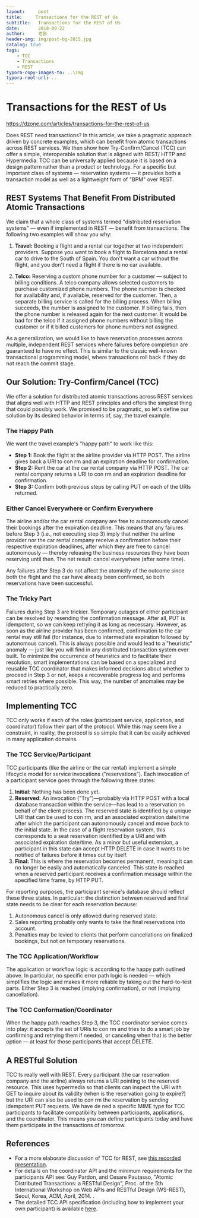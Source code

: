 ```yaml
---
layout:     post
title:     Transactions for the REST of Us
subtitle:   Transactions for the REST of Us
date:       2018-09-22
author:     老张
header-img: img/post-bg-2015.jpg
catalog: true
tags:
    - TCC
    - Transactions 
    - REST 
typora-copy-images-to: ..\img
typora-root-url: ..
---
```


# Transactions for the REST of Us

https://dzone.com/articles/transactions-for-the-rest-of-us



Does REST need transactions? In this article, we take a pragmatic approach driven by concrete examples, which can benefit from atomic transactions across REST services. We then show how Try-Confirm/Cancel (TCC) can offer a simple, interoperable solution that is aligned with REST/ HTTP and Hypermedia. TCC can be universally applied because it is based on a design pattern rather than a product or technology. For a specific but important class of systems — reservation systems — it provides both a transaction model as well as a lightweight form of "BPM" over REST. 



## REST Systems That Benefit From Distributed Atomic Transactions

We claim that a whole class of systems termed "distributed reservation systems" — even if implemented in REST — benefit from transactions. The following two examples will show you why:

1. **Travel:** Booking a flight and a rental car together at two independent providers. Suppose you want to book a flight to Barcelona and a rental car to drive to the South of Spain. You don't want a car without the flight, and you don't need a flight if there is no car available.

2. **Telco:** Reserving a custom phone number for a customer — subject to billing conditions. A telco company allows selected customers to purchase customized phone numbers. The phone number is checked for availability and, if available, reserved for the customer. Then, a separate billing service is called for the billing process. When billing succeeds, the number is assigned to the customer. If billing fails, then the phone number is released again for the next customer. It would be bad for the telco if it assigned phone numbers without billing the customer or if it billed customers for phone numbers not assigned.

As a generalization, we would like to have reservation processes across multiple, independent REST services where failures before completion are guaranteed to have no effect. This is similar to the classic well-known transactional programming model, where transactions roll back if they do not reach the commit stage.





## Our Solution: Try-Confirm/Cancel (TCC)

We offer a solution for distributed atomic transactions across REST services that aligns well with HTTP and REST principles and offers the simplest thing that could possibly work. We promised to be pragmatic, so let's define our solution by its desired behavior in terms of, say, the travel example.

### The Happy Path

We want the travel example's "happy path" to work like this:

- **Step 1:** Book the flight at the airline provider via HTTP POST. The airline gives back a URI to con rm and an expiration deadline for confirmation.
- **Step 2:** Rent the car at the car rental company via HTTP POST. The car rental company returns a URI to con rm and an expiration deadline for confirmation.
- **Step 3:** Confirm both previous steps by calling PUT on each of the URIs returned.

### Either Cancel Everywhere or Confirm Everywhere

The airline and/or the car rental company are free to autonomously cancel their bookings after the expiration deadline. This means that any failures before Step 3 (i.e., not executing step 3) imply that neither the airline provider nor the car rental company receive a confirmation before their respective expiration deadlines, after which they are free to cancel autonomously — thereby releasing the business resources they have been reserving until then. The net result: cancel everywhere (after some time).

Any failures after Step 3 do not affect the atomicity of the outcome since both the flight and the car have already been confirmed, so both reservations have been successful.

### The Tricky Part

Failures during Step 3 are trickier. Temporary outages of either participant can be resolved by resending the confirmation message. After all, PUT is idempotent, so we can keep retrying it as long as necessary. However, as soon as the airline provider has been confirmed, confirmation to the car rental may still fail (for instance, due to intermediate expiration followed by autonomous cancel). This is always possible and would lead to a "heuristic" anomaly — just like you will find in any distributed transaction system ever built. To minimize the occurrence of heuristics and to facilitate their resolution, smart implementations can be based on a specialized and reusable TCC coordinator that makes informed decisions about whether to proceed in Step 3 or not, keeps a recoverable progress log and performs smart retries where possible. This way, the number of anomalies may be reduced to practically zero.

## Implementing TCC

TCC only works if each of the roles (participant service, application, and coordinator) follow their part of the protocol. While this may seem like a constraint, in reality, the protocol is so simple that it can be easily achieved in many application domains.

### The TCC Service/Participant

TCC participants (like the airline or the car rental) implement a simple lifecycle model for service invocations ("reservations"). Each invocation of a participant service goes through the following three states:

1. **Initial:** Nothing has been done yet.
2. **Reserved:** An invocation ("Try")—probably via HTTP POST with a local database transaction within the service—has lead to a reservation on behalf of the client process. The reserved state is identified by a unique URI that can be used to con rm, and an associated expiration date/time after which the participant can autonomously cancel and move back to the initial state. In the case of a flight reservation system, this corresponds to a seat reservation identified by a URI and with associated expiration date/time. As a minor but useful extension, a participant in this state can accept HTTP DELETE in case it wants to be notified of failures before it times out by itself.
3. **Final:** This is where the reservation becomes permanent, meaning it can no longer be easily and automatically canceled. This state is reached when a reserved participant receives a confirmation message within the specified time frame, by HTTP PUT.

For reporting purposes, the participant service's database should reflect these three states. In particular: the distinction between reserved and final state needs to be clear for each reservation because:

1. Autonomous cancel is only allowed during reserved state.
2. Sales reporting probably only wants to take the final reservations into account.
3. Penalties may be levied to clients that perform cancellations on finalized bookings, but not on temporary reservations.

### The TCC Application/Workflow

The application or workflow logic is according to the happy path outlined above. In particular, no specific error path logic is needed — which simplifies the logic and makes it more reliable by taking out the hard-to-test parts. Either Step 3 is reached (implying confirmation), or not (implying cancellation).

### The TCC Conformation/Coordinator

When the happy path reaches Step 3, the TCC coordinator service comes into play: it accepts the set of URIs to con rm and tries to do a smart job by confirming and retrying them if needed,
or canceling when that is the better option — at least for those participants that accept DELETE.

## A RESTful Solution

TCC ts really well with REST. Every participant (the car reservation company and the airline) always returns a URI pointing to the reserved resource. This uses hypermedia so
that clients can inspect the URI with GET to inquire about its validity (when is the reservation going to expire?) but the URI can also be used to con rm the reservation by sending idempotent PUT requests. We have de ned a specific MIME type for TCC participants to facilitate compatibility between participants, applications, and the coordinator. This means you can define participants today and have them participate in the transactions of tomorrow.

## References

- For a more elaborate discussion of TCC for REST, see [this recorded presentation](https://www.infoq.com/presentations/Transactions-HTTP-REST).
- For details on the coordinator API and the minimum requirements for the participants API see: Guy Pardon, and Cesare Pautasso, "Atomic Distributed Transactions: a RESTful Design", Proc. of the 5th International Workshop on Web APIs and RESTful Design (WS-REST), Seoul, Korea, ACM, April, 2014. .
- The detailed TCC API specification (including how to implement your own participant) is available [here](https://atomikos.com/Blog/TransactionsForRestApiDocs?Source=dzone).